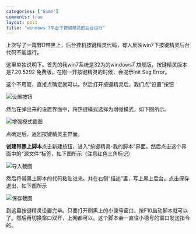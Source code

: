 ```yaml
--- 
categories: ['Game']
comments: true
layout: post
title: "windows 7平台下按键精灵的后台运行"
---
```

上次写了一篇野D带黑上，后台挂机按键精灵代码</a>，有人反映win7下按键精灵后台代码不能运行。

这里单独说明下。首先的我win7系统是32为的windows7 旗舰版，按键精灵版本是7.20.5292 免费版。在刚一开按键精灵的时候，会提示Init Seg Error。

这个不用管，直接点确定就可以。然后打开按键精灵后，我们点“设置”按钮

![设置按钮](http://farm9.staticflickr.com/8510/8512206738_6e55d4f97b.jpg)

然后在弹出来的设置界面中，将热键模式选择为增强模式，如下图所示。

![增强模式截图](http://farm9.staticflickr.com/8515/8511095399_75fe398ca4.jpg)

点确定后，返回按键精灵主界面。

**创建带黑上脚本**点击新建按钮，进入“按键精灵-我的脚本”界面。然后点击这个界面中的“源文件”标签，如下图所示（注意红色三角标记）

![导入截图](http://farm9.staticflickr.com/8097/8512207532_e622ca5a45_z.jpg)

然后将带黑上脚本的代码粘贴进来。并在右侧“描述”里，写上黑上后台。点击保存退出，如下图所示

![保存截图](http://farm9.staticflickr.com/8095/8511096257_a2cfe36526_z.jpg)

到这里按键精灵设置完毕。只要打开刷黑上的小德号窗口，按F10启动脚本就可以了。然后再切换窗口双开，上网都可以。这个脚本会一直往小德号的窗口发送指令的。

